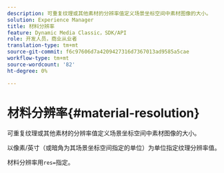 ```yaml
---
description: 可重复纹理或其他素材的分辨率值定义场景坐标空间中素材图像的大小。
solution: Experience Manager
title: 材料分辨率
feature: Dynamic Media Classic，SDK/API
role: 开发人员，商业从业者
translation-type: tm+mt
source-git-commit: f6c97606d7a4209427316d7367013ad9585a5cae
workflow-type: tm+mt
source-wordcount: '82'
ht-degree: 0%

---
```



# 材料分辨率{#material-resolution}

可重复纹理或其他素材的分辨率值定义场景坐标空间中素材图像的大小。

以像素/英寸（或暗角为其场景坐标空间指定的单位）为单位指定纹理分辨率值。

材料分辨率用`res=`指定。
